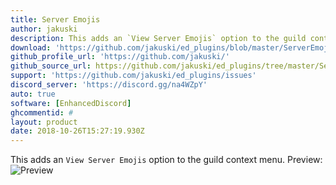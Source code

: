 ```yaml
---
title: Server Emojis
author: jakuski
description: This adds an `View Server Emojis` option to the guild context menu.
download: 'https://github.com/jakuski/ed_plugins/blob/master/ServerEmojis/ServerEmojis.js'
github_profile_url: 'https://github.com/jakuski/'
github_source_url: https://github.com/jakuski/ed_plugins/tree/master/ServerEmojis
support: 'https://github.com/jakuski/ed_plugins/issues'
discord_server: 'https://discord.gg/na4WZpY'
auto: true
software: [EnhancedDiscord]
ghcommentid: #
layout: product
date: 2018-10-26T15:27:19.930Z
---
```

This adds an `View Server Emojis` option to the guild context menu.
Preview:
![Preview](https://vgy.me/wZqmlV.gif)